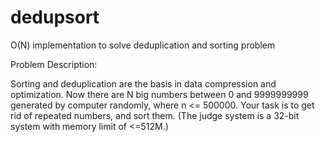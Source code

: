 # dedupsort

O(N) implementation to solve deduplication and sorting problem

Problem Description:

Sorting and deduplication are the basis in data compression and
optimization. Now there are N big numbers between 0 and 9999999999 generated
by computer randomly, where n <= 500000. Your task is to get rid of repeated
numbers, and sort them.  (The judge system is a 32-bit system with memory
limit of <=512M.)

